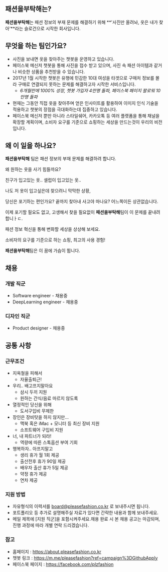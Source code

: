## 패션을부탁해는?

**패션을부탁해**는 패션 정보의 부재 문제를 해결하기 위해 **'사진만 올려놔, 옷은 내가 찾아'**라는 슬로건으로 시작한 회사입니다.



## 무엇을 하는 팀인가요?

- 사진을 보내면 옷을 찾아주는 챗봇을 운영하고 있습니다.
- 페이스북 메신저 챗봇을 통해 사진을 접수 받고 있으며, 사진 속 패션 아이템과 같거나 비슷한 상품을 추천받을 수 있습니다.
- 2017년 1월 시작한 챗봇은 유행에 민감한 10대 여성을 타겟으로 구매처 정보를 몰라 구매로 연결되지 못하는 문제를 해결하고자 시작한 서비스입니다.
  - *6개월만에 1000% 성장, 챗봇 가입자 4만명 돌파, 페이스북 페이지 팔로워 10만명 돌파*
- 현재는 그동안 직접 옷을 찾아주며 얻은 인사이트를 활용하여 이미지 인식 기술을 적용하고 챗봇의 장점을 극대화하는데 집중하고 있습니다.
- 페이스북 메신저 뿐만 아니라 스타일쉐어, 카카오톡 등 여러 플랫폼을 통해 채널을 확장할 계획이며, 소비자 요구를 기준으로 쇼핑하는 세상을 만드는것이 우리의 비전입니다.



## 왜 이 일을 하나요?

**패션을부탁해** 팀은 패션 정보의 부재 문제를 해결하려 합니다.



왜 원하는 옷을 사기 힘들까요?

친구가 입고있는 옷.. 셀럽이 입고있는 옷..

나도 저 옷이 입고싶은데 찾으려니 막막한 상황,

당신은 포기하는 편인가요? 끝까지 찾아내 사고야 마나요? 어느쪽이든 상관없습니다.

이제 포기할 필요도 없고, 고생해서 찾을 필요없이 **패션을부탁해**팀이 이 문제를 끝내려 합니ㅏㄷ.



패션 정보 혁신을 통해 변화할 세상을 상상해 보세요.

소비자의 요구를 기준으로 하는 쇼핑, 최고의 사용 경험!

**패션을부탁해**팀은 이 꿈에 가슴이 뜁니다.



## 채용

### 개발 직군

- Software engineer - 채용중
- DeepLearning engineer - 채용중

### 디자인 직군

* Product designer - 채용중



## 공통 사항

### 근무조건

- 지옥철을 피해서
  - 자율출퇴근!
- 우리.. 배고프지말아요
  - 삼시 두끼 지원
  - 원하는 간식/음료 마르지 않도록
- 열정적인 당신을 위해
  - 도서구입비 무제한
- 장인은 장비탓을 하지 않지만...
  - 맥북 혹은 iMac + 모니터 등 최신 장비 지원
  - 소프트웨어 구입비 지원
- 너, 내 파트너가 되라!
  - 역량에 따른 스톡옵션 부여 기회
- 행복하자.. 아프지말고
  - 생리 휴가 월 1회 제공
  - 출산전후 휴가 90일 제공
  - 배우자 출산 휴가 5일 제공
  - 약정 휴가 제공
  - 연차 제공



### 지원 방법

- 자유형식의 이력서를 board@pleasefashion.co.kr 로 보내주시면 됩니다.
- 포트폴리오 등 추가로 설명해주실 자료가 있다면 간략한 내용과 함께 보내주세요.
- 메일 제목에 [지원 직군]을 포함시켜주세요.채용 완료 시 본 채용 공고는 마감되며, 진행 과정에 따라 개별 연락 드리겠습니다.



### 참고

- 홈페이지 : https://about.pleasefashion.co.kr
- 챗봇 링크 : https://m.me/pleasefashion?ref=campaign%3DGithubApply
- 페이스북 페이지 : https://facebook.com/plzfashion